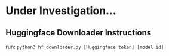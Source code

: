 # Under Investigation...

## Huggingface Downloader Instructions
run: 
`python3 hf_downloader.py [Huggingface token] [model id]`
